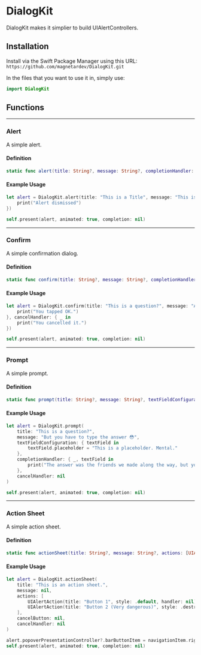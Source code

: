 # DialogKit

DialogKit makes it simplier to build UIAlertControllers.

## Installation
Install via the Swift Package Manager using this URL:
```https://github.com/magnetardev/DialogKit.git```

In the files that you want to use it in, simply use:
```swift
import DialogKit
```
## Functions
---
### Alert
A simple alert.

#### Definition

```swift
static func alert(title: String?, message: String?, completionHandler: ((UIAlertAction) -> Void)?) -> UIAlertController
```

#### Example Usage
```swift
let alert = DialogKit.alert(title: "This is a Title", message: "This is a message", completionHandler: { _ in
    print("Alert dismissed")
})

self.present(alert, animated: true, completion: nil)
```
---

### Confirm
A simple confirmation dialog.

#### Definition

```swift
static func confirm(title: String?, message: String?, completionHandler: ((UIAlertAction) -> Void)?, cancelHandler: ((UIAlertAction) -> Void)?) -> UIAlertController
```

#### Example Usage
```swift
let alert = DialogKit.confirm(title: "This is a question?", message: "Are you sure?", completionHandler: { _ in
    print("You tapped OK.")
}, cancelHandler: { _ in
    print("You cancelled it.")
})

self.present(alert, animated: true, completion: nil)
```

---
### Prompt
A simple prompt.

#### Definition

```swift
static func prompt(title: String?, message: String?, textFieldConfiguration: ((UITextField) -> Void)?, completionHandler: ((UIAlertAction, UITextField) -> Void)?, cancelHandler: ((UIAlertAction) -> Void)?) -> UIAlertController
```

#### Example Usage
```swift
let alert = DialogKit.prompt(
    title: "This is a question?", 
    message: "But you have to type the answer 😳", 
    textFieldConfiguration: { textField in
        textField.placeholder = "This is a placeholder. Mental."
    }, 
    completionHandler: { _, textField in
        print("The answer was the friends we made along the way, but you said \(textField.text)")
    }, 
    cancelHandler: nil
)

self.present(alert, animated: true, completion: nil)
```

---
### Action Sheet
A simple action sheet.

#### Definition

```swift
static func actionSheet(title: String?, message: String?, actions: [UIAlertAction]?, cancelButton: Bool? = true, cancelHandler: ((UIAlertAction) -> Void)?) -> UIAlertController
```

#### Example Usage
```swift
let alert = DialogKit.actionSheet(
    title: "This is an action sheet.",
    message: nil, 
    actions: [
        UIAlertAction(title: "Button 1", style: .default, handler: nil), 
        UIAlertAction(title: "Button 2 (Very dangerous)", style: .destructive, handler: nil)
    ],
    cancelButton: nil,
    cancelHandler: nil
)

alert.popoverPresentationController?.barButtonItem = navigationItem.rightBarButtonItem
self.present(alert, animated: true, completion: nil)
```
